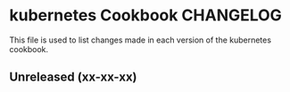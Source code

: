 # kubernetes Cookbook CHANGELOG

This file is used to list changes made in each version of the kubernetes cookbook.

## Unreleased (xx-xx-xx)
